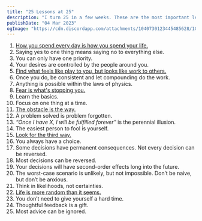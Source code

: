 ```yaml
---
title: "25 Lessons at 25"
description: "I turn 25 in a few weeks. These are the most important lessons I've learned."
publishDate: "04 Mar 2023"
ogImage: "https://cdn.discordapp.com/attachments/1040730123445485628/1082277137853202552/boatly_cinematic_cloud_scene_pixel_art_1343fd85-cc1d-43da-93f7-3e9e42865de9.png"
---
```


1. [How you spend every day is how you spend your life.](https://www.lesswrong.com/posts/7hFeMWC6Y5eaSixbD/100-tips-for-a-better-life#:~:text=How%20you%20spend%20every%20day%20is%20how%20you%20spend%20your%20life.%C2%A0)
2. Saying yes to one thing means saying no to everything else.
3. You can only have one priority.
4. Your desires are controlled by the people around you.
5. [Find what feels like play to you, but looks like work to others.](https://podclips.com/ct/8YLirL)
6. Once you do, be consistent and let compounding do the work.
7. Anything is possible within the laws of physics.
8. [Fear is what's stopping you.](http://thediamondsmine.com/files/Ebooks/Brande-WakeUpAndLive.pdf)
9. Learn the basics.
10. Focus on one thing at a time.
11. [The obstacle is the way.](https://www.youtube.com/watch?v=KgzcF47kxGw&t=314s&ab_channel=FreedominThought)
12. A problem solved is problem forgotten.
13. *“Once I have X, I will be fulfilled forever”* is the perennial illusion.
14. The easiest person to fool is yourself.
15. [Look for the third way.](https://youtu.be/IQdykOFqsB0?t=213)
16. You always have a choice.
17. Some decisions have permanent consequences. Not every decision can be reversed.
18. Most decisions can be reversed.
19. Your decisions will have second-order effects long into the future. 
20. The worst-case scenario is unlikely, but not impossible. Don’t be naive, but don’t be anxious.
21. Think in likelihoods, not certainties.
22. [Life is more random than it seems.](https://twitter.com/dvassallo/status/1458841398619168771)
23. You don’t need to give yourself a hard time.
24. Thoughtful feedback is a gift.
25. Most advice can be ignored.